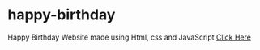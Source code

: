 # happy-birthday

Happy Birthday Website made using Html, css and JavaScript
<a href="[https://programmerJahanvi.me/happy-birthday/?name=Jahanvi](https://aditya1101999.github.io/HappyBirthday/)https://aditya1101999.github.io/HappyBirthday/" target="[blank](https://aditya1101999.github.io/HappyBirthday/)https://aditya1101999.github.io/HappyBirthday/">Click Here</a>
